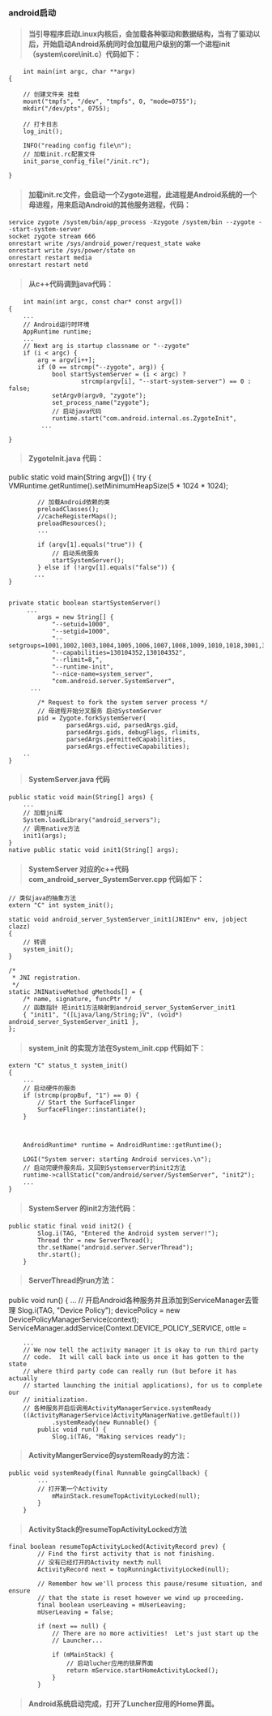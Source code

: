 ### android启动

> #### 当引导程序启动Linux内核后，会加载各种驱动和数据结构，当有了驱动以后，开始启动Android系统同时会加载用户级别的第一个进程init（system\core\init.c）代码如下：

		int main(int argc, char **argv)
	{
	    
		// 创建文件夹 挂载
	    mount("tmpfs", "/dev", "tmpfs", 0, "mode=0755");
	    mkdir("/dev/pts", 0755);
	   
		// 打卡日志
	    log_init();
	    
	    INFO("reading config file\n");
		// 加载init.rc配置文件
	    init_parse_config_file("/init.rc");
	
	} 

> #### 加载init.rc文件，会启动一个Zygote进程，此进程是Android系统的一个母进程，用来启动Android的其他服务进程，代码：

	service zygote /system/bin/app_process -Xzygote /system/bin --zygote --start-system-server
    socket zygote stream 666
    onrestart write /sys/android_power/request_state wake
    onrestart write /sys/power/state on
    onrestart restart media
    onrestart restart netd

> #### 从c++代码调到java代码：

		int main(int argc, const char* const argv[])
	{
	    ...
		// Android运行时环境
	    AppRuntime runtime;
	    ...
	    // Next arg is startup classname or "--zygote"
	    if (i < argc) {
	        arg = argv[i++];
	        if (0 == strcmp("--zygote", arg)) {
	            bool startSystemServer = (i < argc) ? 
	                    strcmp(argv[i], "--start-system-server") == 0 : false;
	            setArgv0(argv0, "zygote");
	            set_process_name("zygote");
				// 启动java代码
	            runtime.start("com.android.internal.os.ZygoteInit",
	         ...
	
	}
> #### ZygoteInit.java 代码：

 public static void main(String argv[]) {
        try {
            VMRuntime.getRuntime().setMinimumHeapSize(5 * 1024 * 1024);

			// 加载Android依赖的类
            preloadClasses();
            //cacheRegisterMaps();
            preloadResources();
            ...

            if (argv[1].equals("true")) {
				// 启动系统服务
                startSystemServer();
            } else if (!argv[1].equals("false")) {
           ...
    }


	private static boolean startSystemServer()
         ...
            args = new String[] {
                "--setuid=1000",
                "--setgid=1000",
                "--setgroups=1001,1002,1003,1004,1005,1006,1007,1008,1009,1010,1018,3001,3002,3003,3006",
                "--capabilities=130104352,130104352",
                "--rlimit=8,",
                "--runtime-init",
                "--nice-name=system_server",
                "com.android.server.SystemServer",
          ...

            /* Request to fork the system server process */
			// 母进程开始分叉服务 启动SystemServer
            pid = Zygote.forkSystemServer(
                    parsedArgs.uid, parsedArgs.gid,
                    parsedArgs.gids, debugFlags, rlimits,
                    parsedArgs.permittedCapabilities,
                    parsedArgs.effectiveCapabilities);
        ..
    }

> #### SystemServer.java 代码

	

    public static void main(String[] args) {
       	... 
		// 加载jni库
        System.loadLibrary("android_servers");
		// 调用native方法
        init1(args);
    }
	native public static void init1(String[] args);

> #### SystemServer 对应的c++代码 com_android_server_SystemServer.cpp 代码如下：
	
	// 类似java的抽象方法
	extern "C" int system_init();
	
	static void android_server_SystemServer_init1(JNIEnv* env, jobject clazz)
	{	
		// 转调
	    system_init();
	}
	
	/*
	 * JNI registration.
	 */
	static JNINativeMethod gMethods[] = {
	    /* name, signature, funcPtr */ 
		// 函数指针 把init1方法映射到android_server_SystemServer_init1
	    { "init1", "([Ljava/lang/String;)V", (void*) android_server_SystemServer_init1 },
	};

> #### system_init 的实现方法在System_init.cpp 代码如下：

	extern "C" status_t system_init()
	{
	    ...
		// 启动硬件的服务
	    if (strcmp(propBuf, "1") == 0) {
	        // Start the SurfaceFlinger
	        SurfaceFlinger::instantiate();
	    }
	
	    
	    
	    AndroidRuntime* runtime = AndroidRuntime::getRuntime();
	
	    LOGI("System server: starting Android services.\n");
		// 启动完硬件服务后，又回到Systemserver的init2方法
	    runtime->callStatic("com/android/server/SystemServer", "init2");
	    ...
	}

> #### SystemServer 的init2方法代码：

	public static final void init2() {
	        Slog.i(TAG, "Entered the Android system server!");
	        Thread thr = new ServerThread();
	        thr.setName("android.server.ServerThread");
	        thr.start();
	    }
> #### ServerThread的run方法：

public void run() {
        ...
		// 开启Android各种服务并且添加到ServiceManager去管理
        Slog.i(TAG, "Device Policy");
        devicePolicy = new DevicePolicyManagerService(context);
        ServiceManager.addService(Context.DEVICE_POLICY_SERVICE, ottle = 

        ...
        // We now tell the activity manager it is okay to run third party
        // code.  It will call back into us once it has gotten to the state
        // where third party code can really run (but before it has actually
        // started launching the initial applications), for us to complete our
        // initialization.
		// 各种服务开启后调用ActivityManagerService.systemReady
        ((ActivityManagerService)ActivityManagerNative.getDefault())
                .systemReady(new Runnable() {
            public void run() {
                Slog.i(TAG, "Making services ready");

> #### ActivityMangerService的systemReady的方法：

	public void systemReady(final Runnable goingCallback) {
	        ...
			// 打开第一个Activity
	            mMainStack.resumeTopActivityLocked(null);
	        }
	    }

> #### ActivityStack的resumeTopActivityLocked方法

	final boolean resumeTopActivityLocked(ActivityRecord prev) {
	        // Find the first activity that is not finishing.
			// 没有已经打开的Activity next为 null
	        ActivityRecord next = topRunningActivityLocked(null);
	
	        // Remember how we'll process this pause/resume situation, and ensure
	        // that the state is reset however we wind up proceeding.
	        final boolean userLeaving = mUserLeaving;
	        mUserLeaving = false;
	
	        if (next == null) {
	            // There are no more activities!  Let's just start up the
	            // Launcher...

	            if (mMainStack) {
					// 启动lucher应用的锁屏界面
	                return mService.startHomeActivityLocked();
	            }
	        }

> #### Android系统启动完成，打开了Luncher应用的Home界面。
	